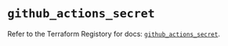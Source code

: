 # `github_actions_secret`

Refer to the Terraform Registory for docs: [`github_actions_secret`](https://registry.terraform.io/providers/integrations/github/5.28.0/docs/resources/actions_secret).
